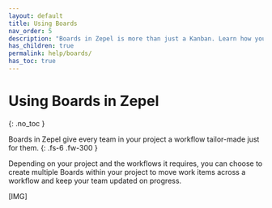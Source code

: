 ```yaml
---
layout: default
title: Using Boards
nav_order: 5
description: "Boards in Zepel is more than just a Kanban. Learn how you can use Boards to keep track of progress across teams within a project."
has_children: true
permalink: help/boards/
has_toc: true
---
```


# Using Boards in Zepel
{: .no_toc }

Boards in Zepel give every team in your project a workflow tailor-made just for them.
{: .fs-6 .fw-300 }

Depending on your project and the workflows it requires, you can choose to create multiple Boards within your project to move work items across a workflow and keep your team updated on progress.

[IMG]
